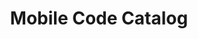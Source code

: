 ---
# This topic lives at
# https://digital.gov/topics/mobile-code-catalog

slug: "mobile-code-catalog"

# Topic Title
title: "Mobile Code Catalog"

# description — keep it short and clear
summary: ""


# Weight
weight: 1

# For more information on managing topics,
# see https://github.com/GSA/digitalgov.gov/wiki
---